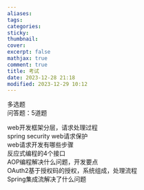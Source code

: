 ```yaml
---
aliases: 
tags: 
categories:
sticky:
thumbnail:
cover: 
excerpt: false
mathjax: true
comment: true
title: 考试
date: 2023-12-28 21:18
modified: 2023-12-29 10:12
---
```


多选题  
问答题：5道题

web开发框架分层，请求处理过程  
spring security web请求保护  
web请求开发有哪些步骤  
反应式编程的4个接口  
AOP编程解决什么问题，开发要点  
OAuth2基于授权码的授权，系统组成，处理流程  
Spring集成流解决了什么问题